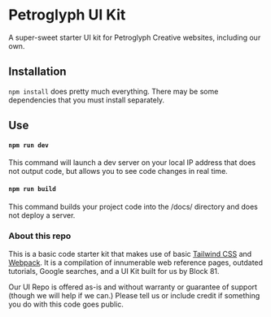 # Petroglyph UI Kit
A super-sweet starter UI kit for Petroglyph Creative websites, including our own.

## Installation
`npm install` does pretty much everything. There may be some dependencies that you must install separately.

## Use

#### `npm run dev`
This command will launch a dev server on your local IP address that does not output code, but allows you to see code changes in real time.

#### `npm run build`
This command builds your project code into the /docs/ directory and does not deploy a server.

### About this repo
This is a basic code starter kit that makes use of basic [Tailwind CSS](https://tailwindcss.com) and [Webpack](webpack.js.org). It is a compilation of innumerable web reference pages, outdated tutorials, Google searches, and a UI Kit built for us by Block 81.

Our UI Repo is offered as-is and without warranty or guarantee of support (though we will help if we can.) Please tell us or include credit if something you do with this code goes public.
